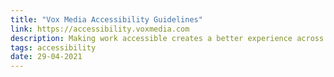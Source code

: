```yaml
---
title: "Vox Media Accessibility Guidelines"
link: https://accessibility.voxmedia.com
description: Making work accessible creates a better experience across the board. Use this checklist to help build accessibility into your process no matter your role or stage in a project.
tags: accessibility
date: 29-04-2021
---
```

